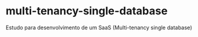 # multi-tenancy-single-database
Estudo para desenvolvimento de um SaaS (Multi-tenancy single database) 

